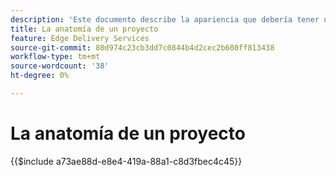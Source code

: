 ```yaml
---
description: 'Este documento describe la apariencia que debería tener un proyecto típico desde el punto de vista del código. Antes de leer este documento, familiarícese con el documento Introducción: Tutorial para desarrolladores.'
title: La anatomía de un proyecto
feature: Edge Delivery Services
source-git-commit: 80d974c23cb3dd7c0844b4d2cec2b608ff813438
workflow-type: tm+mt
source-wordcount: '38'
ht-degree: 0%

---
```


# La anatomía de un proyecto

{{$include a73ae88d-e8e4-419a-88a1-c8d3fbec4c45}}